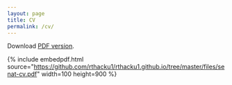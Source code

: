 ```yaml
---
layout: page
title: CV
permalink: /cv/
---
```


Download [PDF version](/files/senat-cv.pdf).

{% include embedpdf.html source="https://github.com/rthacku1/rthacku1.github.io/tree/master/files/senat-cv.pdf" width=100 height=900 %}
